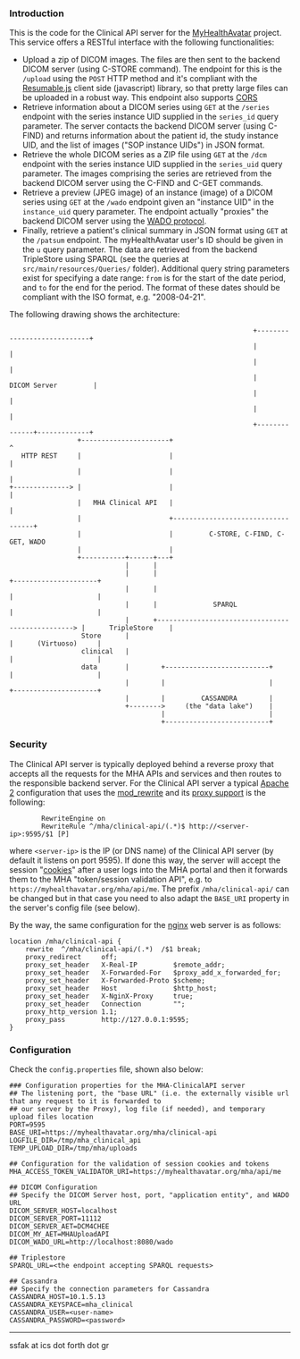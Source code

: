 ### Introduction
This is the code for the Clinical API server for the [MyHealthAvatar](http://myhealthavatar.org/) project. This service offers a RESTful interface with the following functionalities:

* Upload a zip of DICOM images. The files are then sent to the backend DICOM server (using C-STORE command). The endpoint for this is the `/upload` using the `POST` HTTP method and it's compliant with the [Resumable.js](http://www.resumablejs.com/) client side (javascript) library, so that pretty large files can be uploaded in a robust way. This endpoint also supports [CORS](https://en.wikipedia.org/wiki/Cross-origin_resource_sharing)
* Retrieve information about a DICOM series using `GET` at the `/series` endpoint with the series instance UID supplied in the `series_id` query parameter. The server contacts the backend DICOM server (using C-FIND) and returns information about the patient id, the study instance UID, and the list of images ("SOP instance UIDs") in JSON format.
* Retrieve the whole DICOM series as a ZIP file using `GET` at the `/dcm` endpoint with the series instance UID supplied in the `series_uid` query parameter. The images comprising the series are retrieved from the backend DICOM server using the C-FIND and C-GET commands.
* Retrieve a preview (JPEG image) of an instance (image) of a DICOM series using `GET` at the `/wado` endpoint given an "instance UID" in the `instance_uid` query parameter. The endpoint actually "proxies" the backend DICOM server using the [WADO protocol](http://www.research.ibm.com/haifa/projects/software/wado/).
* Finally, retrieve a patient's clinical summary in JSON format using `GET` at the `/patsum` endpoint. The myHealthAvatar user's ID should be given in the `u` query parameter. The data are retrieved from the backend TripleStore using SPARQL (see the queries at `src/main/resources/Queries/` folder). Additional query string parameters exist for specifying a date range: `from` is for the start of the date period, and `to` for the end for the period. The format of these dates should be compliant with the ISO format, e.g. "2008-04-21".

The following drawing shows the architecture:

```
                                                             +----------------------------+
                                                             |                            |
                                                             |                            |
                                                             |       DICOM Server         |
                                                             |                            |
                                                             |                            |
                                                             +--------------+-------------+
                 +----------------------+                                   ^
   HTTP REST     |                      |                                   |
                 |                      |                                   |
+--------------> |                      |                                   |
                 |   MHA Clinical API   |                                   |
                 |                      +-----------------------------------+
                 |                      |         C-STORE, C-FIND, C-GET, WADO
                 |                      |
                 +-----------+------+---+
                             |      |
                             |      |                                                   +---------------------+
                             |      |                                                   |                     |
                             |      |              SPARQL                               |                     |
                             |      +-------------------------------------------------> |      TripleStore    |
                  Store      |                                                          |      (Virtuoso)     |
                  clinical   |                                                          |                     |
                  data       |        +--------------------------+                      |                     |
                             |        |                          |                      +---------------------+
                             |        |         CASSANDRA        |
                             +-------->     (the "data lake")    |
                                      |                          |
                                      +--------------------------+

```


### Security

The Clinical API server is typically deployed behind a reverse proxy that accepts all the requests for the MHA APIs and services and then routes to the responsible backend server. For the Clinical API server a typical [Apache 2](https://httpd.apache.org/) configuration that uses the [mod_rewrite](https://httpd.apache.org/docs/current/mod/mod_rewrite.html) and its [proxy support](https://httpd.apache.org/docs/current/rewrite/flags.html#flag_p) is the following:

```
		RewriteEngine on
		RewriteRule ^/mha/clinical-api/(.*)$ http://<server-ip>:9595/$1 [P]
```

where `<server-ip>` is the IP (or DNS name) of the Clinical API server (by default it listens on port 9595). If done this way, the server will accept the session "[cookies](https://en.wikipedia.org/wiki/HTTP_cookie)" after a user logs into the MHA portal and then it forwards them to the MHA "token/session validation API", e.g. to `https://myhealthavatar.org/mha/api/me`. The prefix `/mha/clinical-api/` can be changed but in that case you need to also adapt the `BASE_URI` property in the server's config file (see below).

By the way, the same configuration for the [nginx](https://www.nginx.com/) web server is as follows:

```
location /mha/clinical-api {
    rewrite  ^/mha/clinical-api/(.*)  /$1 break;
    proxy_redirect     off;
    proxy_set_header   X-Real-IP         $remote_addr;
    proxy_set_header   X-Forwarded-For   $proxy_add_x_forwarded_for;
    proxy_set_header   X-Forwarded-Proto $scheme;
    proxy_set_header   Host              $http_host;
    proxy_set_header   X-NginX-Proxy     true;
    proxy_set_header   Connection        "";
    proxy_http_version 1.1;
    proxy_pass         http://127.0.0.1:9595;
}
```


### Configuration

Check the `config.properties` file, shown also below:

```
### Configuration properties for the MHA-ClinicalAPI server
## The listening port, the "base URL" (i.e. the externally visible url that any request to it is forwarded to 
## our server by the Proxy), log file (if needed), and temporary upload files location
PORT=9595
BASE_URI=https://myhealthavatar.org/mha/clinical-api
LOGFILE_DIR=/tmp/mha_clinical_api
TEMP_UPLOAD_DIR=/tmp/mha/uploads

## Configuration for the validation of session cookies and tokens
MHA_ACCESS_TOKEN_VALIDATOR_URI=https://myhealthavatar.org/mha/api/me

## DICOM Configuration
## Specify the DICOM Server host, port, "application entity", and WADO URL
DICOM_SERVER_HOST=localhost
DICOM_SERVER_PORT=11112
DICOM_SERVER_AET=DCM4CHEE
DICOM_MY_AET=MHAUploadAPI
DICOM_WADO_URL=http://localhost:8080/wado

## Triplestore
SPARQL_URL=<the endpoint accepting SPARQL requests>

## Cassandra
## Specify the connection parameters for Cassandra
CASSANDRA_HOST=10.1.5.13
CASSANDRA_KEYSPACE=mha_clinical
CASSANDRA_USER=<user-name>
CASSANDRA_PASSWORD=<password>
```

--- 
ssfak at ics dot forth dot gr

